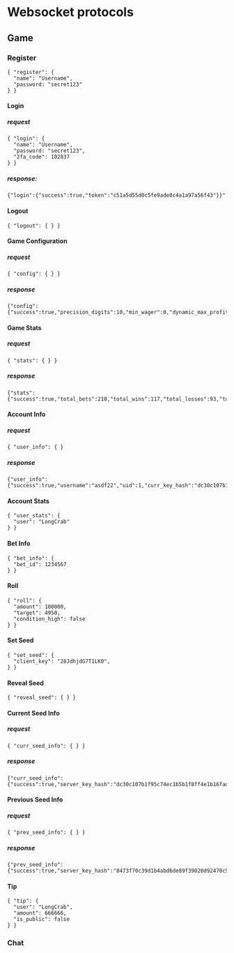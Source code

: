 # Websocket protocols

## Game

### Register
```
{ "register": { 
  "name": "Username",
  "password: "secret123"
} }
```

#### Login

##### request
```
{ "login": { 
  "name": "Username",
  "password: "secret123",
  "2fa_code": 102837
} }
```

##### response:
```
{"login":{"success":true,"token":"c51a5d55d0c5fe9ade0c4a1a97a56f43"}}"
```

#### Logout
```
{ "logout": { } }
```

#### Game Configuration
##### request
```
{ "config": { } }
```

##### response
```
{"config":{"success":true,"precision_digits":10,"min_wager":0,"dynamic_max_profit":false,"dynamic_max_profit_percent":1.000000,"max_profit":1000000,"min_win_chance":0.100000,"max_win_chance":99.000000,"dynamic_house_edge":false,"house_edge_percent":0.000000}}
```

#### Game Stats
##### request
```
{ "stats": { } }
```

##### response
```
{"stats":{"success":true,"total_bets":210,"total_wins":117,"total_losses":93,"total_wagered":66510000,"total_profit":-2230000.000000,"day_bets":0,"day_wins":0,"day_losses":0,"day_wagered":0,"day_profit":0.000000}}
```

#### Account Info
##### request
```
{ "user_info": { }
```

##### response
```
{"user_info":{"success":true,"username":"asdf22","uid":1,"curr_key_hash":"dc30c107b1f95c74ec1b5b1f8ff4e1b16fad5f5c7a25c68198e8a4ed76f36996","prev_key_hash":"8473f70c39d1b4abd6de89f39020d92470c92127af81b8d9d4a75ddb5f693ff2","bets":210,"wins":117,"losses":93,"wagered":66510000,"profit":2230000.000000,"balance":102230000.000000}}
```

#### Account Stats
```
{ "user_stats": { 
  "user": "LongCrab" 
} }
```

#### Bet Info
```
{ "bet_info": { 
  "bet_id": 1234567 
} }
```

#### Roll
```
{ "roll": { 
  "amount": 100000,
  "target": 4950,
  "condition_high": false
} }
```
#### Set Seed
```
{ "set_seed": { 
  "client_key": "28JdhjdG7T1LK0",
} }
```

#### Reveal Seed
```
{ "reveal_seed": { } }
```
#### Current Seed Info
##### request
```
{ "curr_seed_info": { } }
```

##### response
```
{"curr_seed_info":{"success":true,"server_key_hash":"dc30c107b1f95c74ec1b5b1f8ff4e1b16fad5f5c7a25c68198e8a4ed76f36996","client_key":"asdasdd","is_active":true}}
```

#### Previous Seed Info
##### request
```
{ "prev_seed_info": { } }
```

##### response
```
{"prev_seed_info":{"success":true,"server_key_hash":"8473f70c39d1b4abd6de89f39020d92470c92127af81b8d9d4a75ddb5f693ff2","server_key":"0c3cfc0abcedf7b40b144cfc8610894085289f7e9de59289ca8ed1054f73078c","client_key":"asdasd"}}
```

#### Tip
```
{ "tip": {
  "user": "LongCrab",
  "amount": 666666,
  "is_public": false
} }
```

### Chat
